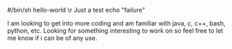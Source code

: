 #/bin/sh 
hello-world \r
Just a test
echo "failure"



I am looking to get into more coding and am familiar with java, c, c++, bash, python, etc. Looking for something interesting to work on so feel free to let me know if i can be of any use. 
